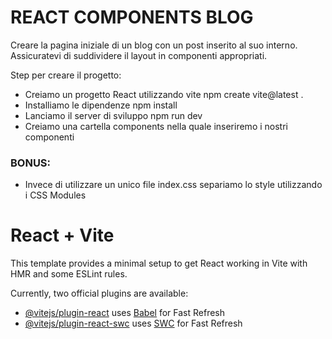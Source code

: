 # REACT COMPONENTS BLOG

Creare la pagina iniziale di un blog con un post inserito al suo interno. Assicuratevi di suddividere il layout in componenti appropriati.

Step per creare il progetto:

- Creiamo un progetto React utilizzando vite npm create vite@latest .
- Installiamo le dipendenze npm install
- Lanciamo il server di sviluppo npm run dev
- Creiamo una cartella components nella quale inseriremo i nostri componenti

### BONUS:

- Invece di utilizzare un unico file index.css separiamo lo style utilizzando i CSS Modules

# React + Vite

This template provides a minimal setup to get React working in Vite with HMR and some ESLint rules.

Currently, two official plugins are available:

- [@vitejs/plugin-react](https://github.com/vitejs/vite-plugin-react/blob/main/packages/plugin-react/README.md) uses [Babel](https://babeljs.io/) for Fast Refresh
- [@vitejs/plugin-react-swc](https://github.com/vitejs/vite-plugin-react-swc) uses [SWC](https://swc.rs/) for Fast Refresh
